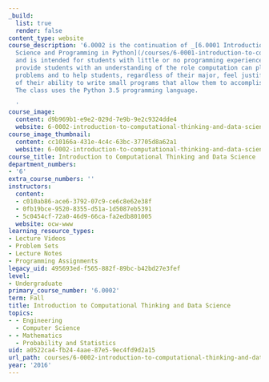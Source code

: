 ```yaml
---
_build:
  list: true
  render: false
content_type: website
course_description: '6.0002 is the continuation of _[6.0001 Introduction to Computer
  Science and Programming in Python](/courses/6-0001-introduction-to-computer-science-and-programming-in-python-fall-2016/)_
  and is intended for students with little or no programming experience. It aims to
  provide students with an understanding of the role computation can play in solving
  problems and to help students, regardless of their major, feel justifiably confident
  of their ability to write small programs that allow them to accomplish useful goals.
  The class uses the Python 3.5 programming language.

  '
course_image:
  content: d9b969b1-e9e2-029d-7e9b-9e2c9324dde4
  website: 6-0002-introduction-to-computational-thinking-and-data-science-fall-2016
course_image_thumbnail:
  content: cc10166a-431e-4c4c-63bc-37705d8a62a1
  website: 6-0002-introduction-to-computational-thinking-and-data-science-fall-2016
course_title: Introduction to Computational Thinking and Data Science
department_numbers:
- '6'
extra_course_numbers: ''
instructors:
  content:
  - c010ab86-ace6-3792-07c9-ce6c8e62e38f
  - 0fb19bce-9520-8355-d51a-1d5087eb5391
  - 5c0454cf-72a0-46d9-66ca-fa2edb801005
  website: ocw-www
learning_resource_types:
- Lecture Videos
- Problem Sets
- Lecture Notes
- Programming Assignments
legacy_uid: 495693ed-f565-882f-89bc-b42bd27e3fef
level:
- Undergraduate
primary_course_number: '6.0002'
term: Fall
title: Introduction to Computational Thinking and Data Science
topics:
- - Engineering
  - Computer Science
- - Mathematics
  - Probability and Statistics
uid: a0522ca4-fb24-4aae-87e5-9ec4fd9d2a15
url_path: courses/6-0002-introduction-to-computational-thinking-and-data-science-fall-2016
year: '2016'
---
```

